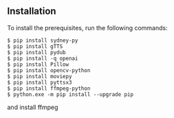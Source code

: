 ## Installation

To install the prerequisites, run the following commands:

```console
$ pip install sydney-py
$ pip install gTTS
$ pip install pydub
$ pip install -q openai
$ pip install Pillow
$ pip install opencv-python
$ pip install moviepy
$ pip install pyttsx3
$ pip install ffmpeg-python
$ python.exe -m pip install --upgrade pip
```

and install ffmpeg
